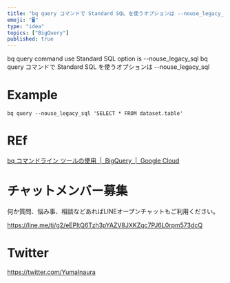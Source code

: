 ```yaml
---
title: "bq query コマンドで Standard SQL を使うオプションは --nouse_legacy_sql"
emoji: "🖥"
type: "idea"
topics: ["BigQuery"]
published: true
---
```


bq query command use Standard SQL option is --nouse_legacy_sql
bq query コマンドで Standard SQL を使うオプションは --nouse_legacy_sql

# Example

```
bq query --nouse_legacy_sql 'SELECT * FROM dataset.table'
```

# REf

[bq コマンドライン ツールの使用  |  BigQuery  |  Google Cloud](https://cloud.google.com/bigquery/docs/bq-command-line-tool)








<!-- Update From Qiita API -->

# チャットメンバー募集


何か質問、悩み事、相談などあればLINEオープンチャットもご利用ください。

https://line.me/ti/g2/eEPltQ6Tzh3pYAZV8JXKZqc7PJ6L0rpm573dcQ





# Twitter


https://twitter.com/YumaInaura


<!-- Update From Qiita API -->



